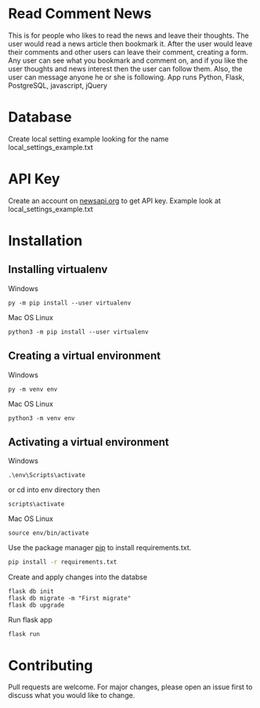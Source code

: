 # Read Comment News

This is for people who likes to read the news and leave their thoughts. The user would read a news article then bookmark it. After the user would leave their comments and other users can leave their comment, creating a form. Any user can see what you bookmark and comment on, and if you like the user thoughts and news interest then the user can follow them. Also, the user can message anyone he or she is following. 
App runs Python, Flask, PostgreSQL, javascript, jQuery

# Database 

Create local setting example looking for the name local_settings_example.txt

# API Key

Create an account on [newsapi.org](https://newsapi.org/) to get API key.
Example look at local_settings_example.txt


# Installation

## Installing virtualenv

Windows

```
py -m pip install --user virtualenv
```

Mac OS Linux

```
python3 -m pip install --user virtualenv

```
## Creating a virtual environment

Windows
```
py -m venv env
```
Mac OS Linux
```
python3 -m venv env
```

## Activating a virtual environment

Windows
```
.\env\Scripts\activate
```

or cd into env directory then
```
scripts\activate
```
Mac OS Linux

```
source env/bin/activate
```

Use the package manager [pip](https://pip.pypa.io/en/stable/) to install requirements.txt.

```bash
pip install -r requirements.txt
```

Create and apply changes into the databse

```
flask db init
flask db migrate -m "First migrate"
flask db upgrade
```

Run flask app

```
flask run
```
# Contributing
Pull requests are welcome. For major changes, please open an issue first to discuss what you would like to change.

